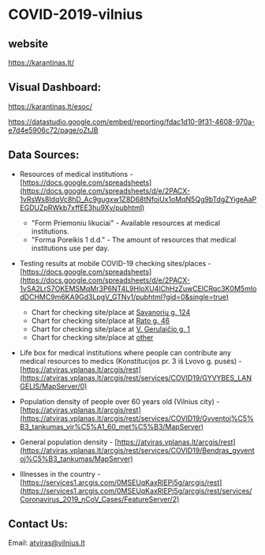 # COVID-2019-vilnius

## website
https://karantinas.lt/

## Visual Dashboard:
https://karantinas.lt/esoc/

https://datastudio.google.com/embed/reporting/fdac1d10-9f31-4608-970a-e7d4e5906c72/page/oZtJB

## Data Sources:
* Resources of medical institutions - [https://docs.google.com/spreadsheets](https://docs.google.com/spreadsheets/d/e/2PACX-1vRsWs8IdqVc8hD_Ac9gugxw1Z8D68tNfojUx1oMqN5Qg9bTdgZYigeAaPEGDUZpRWkb7xffEE3hu9Xv/pubhtml) 
  * "Form Priemoniu likuciai"  - Available resources at medical institutions.
  * "Forma Poreikis 1 d.d."    - The amount of resources that medical institutions use per day.
  
* Testing results at mobile COVID-19 checking sites/places - [https://docs.google.com/spreadsheets](https://docs.google.com/spreadsheets/d/e/2PACX-1vSA2LrS7OKEMSMqMr3P6NT4L9HloXU4lChHzZuwCElCRqc3K0M5mIodDCHMC9m6KA9Gd3LpgV_GTNy1/pubhtml?gid=0&single=true)
  * Chart for checking site/place at  [Savanorių g. 124](https://docs.google.com/spreadsheets/d/e/2PACX-1vSA2LrS7OKEMSMqMr3P6NT4L9HloXU4lChHzZuwCElCRqc3K0M5mIodDCHMC9m6KA9Gd3LpgV_GTNy1/pubchart?oid=1871203266&format=image)
  * Chart for checking site/place at [Rato g. 46](https://docs.google.com/spreadsheets/d/e/2PACX-1vSA2LrS7OKEMSMqMr3P6NT4L9HloXU4lChHzZuwCElCRqc3K0M5mIodDCHMC9m6KA9Gd3LpgV_GTNy1/pubchart?oid=1580518932&format=image)
  * Chart for checking site/place at [V. Gerulaičio g. 1](https://docs.google.com/spreadsheets/d/e/2PACX-1vSA2LrS7OKEMSMqMr3P6NT4L9HloXU4lChHzZuwCElCRqc3K0M5mIodDCHMC9m6KA9Gd3LpgV_GTNy1/pubchart?oid=2115719351&format=image)
  * Chart for checking site/place at [other](https://docs.google.com/spreadsheets/d/e/2PACX-1vSA2LrS7OKEMSMqMr3P6NT4L9HloXU4lChHzZuwCElCRqc3K0M5mIodDCHMC9m6KA9Gd3LpgV_GTNy1/pubchart?oid=1497371515&format=image)
  
* Life box for medical institutions where people can contribute any medical resources to medics (Konstitucijos pr. 3 iš Lvovo g. pusės) - [https://atviras.vplanas.lt/arcgis/rest](https://atviras.vplanas.lt/arcgis/rest/services/COVID19/GYVYBES_LANGELIS/MapServer/0) 

* Population density of people over 60 years old (Vilnius city) - [https://atviras.vplanas.lt/arcgis/rest](https://atviras.vplanas.lt/arcgis/rest/services/COVID19/Gyventoj%C5%B3_tankumas_vir%C5%A1_60_met%C5%B3/MapServer)

* General population density - [https://atviras.vplanas.lt/arcgis/rest](https://atviras.vplanas.lt/arcgis/rest/services/COVID19/Bendras_gyventoj%C5%B3_tankumas/MapServer)

* Illnesses in the country - [https://services1.arcgis.com/0MSEUqKaxRlEPj5g/arcgis/rest](https://services1.arcgis.com/0MSEUqKaxRlEPj5g/arcgis/rest/services/Coronavirus_2019_nCoV_Cases/FeatureServer/2)


## Contact Us:

Email: atviras@vilnius.lt
